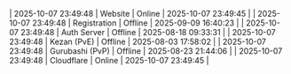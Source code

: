 | 2025-10-07 23:49:48 | Website | Online | 2025-10-07 23:49:45 |
| 2025-10-07 23:49:48 | Registration | Offline | 2025-09-09 16:40:23 |
| 2025-10-07 23:49:48 | Auth Server | Offline | 2025-08-18 09:33:31 |
| 2025-10-07 23:49:48 | Kezan (PvE) | Offline | 2025-08-03 17:58:02 |
| 2025-10-07 23:49:48 | Gurubashi (PvP) | Offline | 2025-08-23 21:44:06 |
| 2025-10-07 23:49:48 | Cloudflare | Online | 2025-10-07 23:49:45 |
